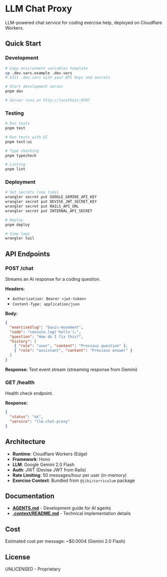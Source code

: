 # LLM Chat Proxy

LLM-powered chat service for coding exercise help, deployed on Cloudflare Workers.

## Quick Start

### Development

```bash
# Copy environment variables template
cp .dev.vars.example .dev.vars
# Edit .dev.vars with your API keys and secrets

# Start development server
pnpm dev

# Server runs on http://localhost:8787
```

### Testing

```bash
# Run tests
pnpm test

# Run tests with UI
pnpm test:ui

# Type checking
pnpm typecheck

# Linting
pnpm lint
```

### Deployment

```bash
# Set secrets (one time)
wrangler secret put GOOGLE_GEMINI_API_KEY
wrangler secret put DEVISE_JWT_SECRET_KEY
wrangler secret put RAILS_API_URL
wrangler secret put INTERNAL_API_SECRET

# Deploy
pnpm deploy

# View logs
wrangler tail
```

## API Endpoints

### POST /chat

Streams an AI response for a coding question.

**Headers:**

- `Authorization: Bearer <jwt-token>`
- `Content-Type: application/json`

**Body:**

```json
{
  "exerciseSlug": "basic-movement",
  "code": "console.log('hello');",
  "question": "How do I fix this?",
  "history": [
    { "role": "user", "content": "Previous question" },
    { "role": "assistant", "content": "Previous answer" }
  ]
}
```

**Response:** Text event stream (streaming response from Gemini)

### GET /health

Health check endpoint.

**Response:**

```json
{
  "status": "ok",
  "service": "llm-chat-proxy"
}
```

## Architecture

- **Runtime**: Cloudflare Workers (Edge)
- **Framework**: Hono
- **LLM**: Google Gemini 2.0 Flash
- **Auth**: JWT (Devise JWT from Rails)
- **Rate Limiting**: 50 messages/hour per user (in-memory)
- **Exercise Context**: Bundled from `@jiki/curriculum` package

## Documentation

- **[AGENTS.md](AGENTS.md)** - Development guide for AI agents
- **[.context/README.md](.context/README.md)** - Technical implementation details

## Cost

Estimated cost per message: ~$0.0004 (Gemini 2.0 Flash)

## License

UNLICENSED - Proprietary
